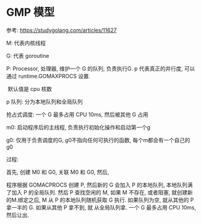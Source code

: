 # GMP 模型

参考: https://studygolang.com/articles/11627

M: 代表内核线程

G: 代表 goroutine

P: Processor, 处理器, 维护一个 G 的队列, 负责执行G. p 代表真正的并行度, 可以通过 runtime.GOMAXPROCS 设置.

​	默认值是 cpu 核数

p 队列: 分为本地队列和全局队列

抢占式调度: 一个 G 最多占用 CPU 10ms, 然后被其他 G 占用

m0: 启动程序后的主线程, 负责执行初始化操作和启动第一个g

g0: 仅用于负责调度的G, g0不指向任何可执行的函数, 每个m都会有一个自己的g0

过程:

首先, 创建 M0 和 G0, 关联 M0 和 G0, 然后, 

程序根据 GOMACPROCS 创建 P, 然后新的 G 会加入 P 的本地队列, 本地队列满了加入 P 的全局队列. 然后 P 查找空闲的 M, 如果 M 不存在, 或者阻塞, 就创建新的M.绑定之后, M 从 P 的本地队列随机获取 G 执行. 如果队列为空, 就从其他的 P 拿一半的 G. 如果从其他 P 拿不到, 就 从全局队列拿. 一个 G 最多占用 CPU 10ms, 然后让出.

